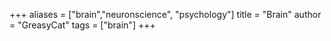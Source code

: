 +++
aliases = ["brain","neuronscience", "psychology"]
title = "Brain"
author = "GreasyCat"
tags = ["brain"]
+++

